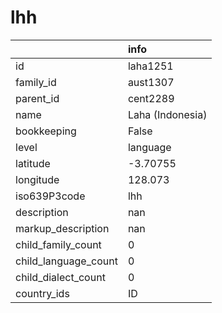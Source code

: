 # lhh
|                      | info             |
|:---------------------|:-----------------|
| id                   | laha1251         |
| family_id            | aust1307         |
| parent_id            | cent2289         |
| name                 | Laha (Indonesia) |
| bookkeeping          | False            |
| level                | language         |
| latitude             | -3.70755         |
| longitude            | 128.073          |
| iso639P3code         | lhh              |
| description          | nan              |
| markup_description   | nan              |
| child_family_count   | 0                |
| child_language_count | 0                |
| child_dialect_count  | 0                |
| country_ids          | ID               |